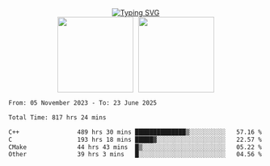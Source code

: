 <!--START_SECTION:console-->
<div align="center">
  <a href="https://git.io/typing-svg">
    <img src="https://readme-typing-svg.demolab.com/?lines=Hello+There+!;Happy+Coding+!&size=28&color=0F62FE&center=true&font=Fira+Code" alt="Typing SVG" />
  </a>
</div>
<!--END_SECTION:console-->

<div align="center" style="display: flex; justify-content: center; gap: 10px; flex-wrap: wrap;">
  <img 
    src="https://github-readme-stats.vercel.app/api?username=gotorion&hide_title=true&hide_border=true&show_icons=true&line_height=21&text_color=000&icon_color=000&bg_color=0,ea6161,ffc64d,fffc4d,52fa5a&theme=graywhite" 
    height="150"
  />
  <img 
    src="https://github-readme-stats.vercel.app/api/top-langs/?username=gotorion&hide_title=true&hide_border=true&layout=compact&langs_count=6&text_color=000&icon_color=fff&bg_color=0,52fa5a,4dfcff,c64dff&theme=graywhite" 
    height="150"
  />
</div>
<!--START_SECTION:waka-->

```txt
From: 05 November 2023 - To: 23 June 2025

Total Time: 817 hrs 24 mins

C++                489 hrs 30 mins ██████████████▒░░░░░░░░░░   57.16 %
C                  193 hrs 18 mins █████▓░░░░░░░░░░░░░░░░░░░   22.57 %
CMake              44 hrs 43 mins  █▒░░░░░░░░░░░░░░░░░░░░░░░   05.22 %
Other              39 hrs 3 mins   █░░░░░░░░░░░░░░░░░░░░░░░░   04.56 %
```

<!--END_SECTION:waka-->

